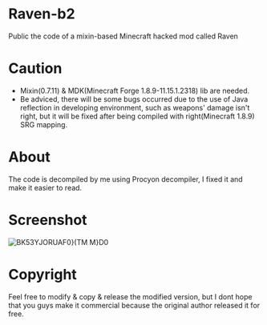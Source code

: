 # Raven-b2
Public the code of a mixin-based Minecraft hacked mod called Raven
# Caution
- Mixin(0.7.11) & MDK(Minecraft Forge 1.8.9-11.15.1.2318) lib are needed.
- Be adviced, there will be some bugs occurred due to the use of Java reflection in developing environment, such as weapons' damage isn't right, but it will be fixed after being compiled with right(Minecraft 1.8.9) SRG mapping.
# About
The code is decompiled by me using Procyon decompiler, I fixed it and make it easier to read.
# Screenshot
![BK53YJORUAF0}(T$M$ M}D0](https://user-images.githubusercontent.com/53552261/236684150-6f71408a-8ac0-482c-b2b6-0fd5c05a50ac.png)
# Copyright
Feel free to modify & copy & release the modified version, but I dont hope that you guys make it commercial because the original author released it for free.
